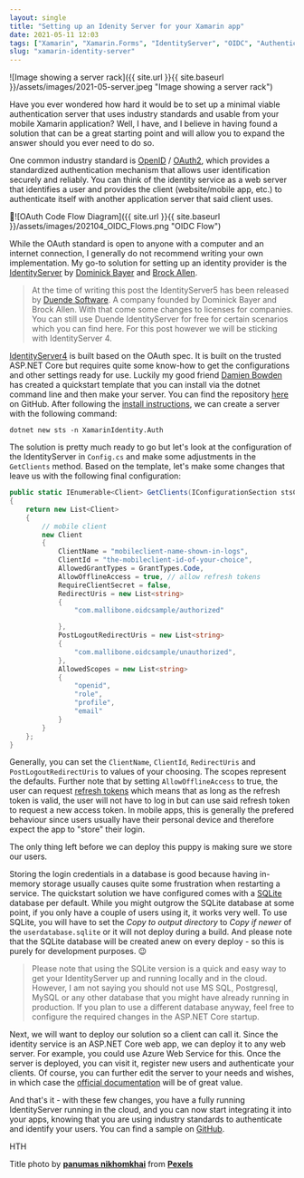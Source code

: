 ```yaml
---
layout: single
title: "Setting up an Idenity Server for your Xamarin app"
date: 2021-05-11 12:03
tags: ["Xamarin", "Xamarin.Forms", "IdentityServer", "OIDC", "Authentication"]
slug: "xamarin-identity-server"
---
```


![Image showing a server rack]({{ site.url }}{{ site.baseurl }}/assets/images/2021-05-server.jpeg "Image showing a server rack")

Have you ever wondered how hard it would be to set up a minimal viable authentication server that uses industry standards and usable from your mobile Xamarin application? Well, I have, and I believe in having found a solution that can be a great starting point and will allow you to expand the answer should you ever need to do so.

<!--more-->

One common industry standard is [OpenID](https://openid.net/developers/specs/) / [OAuth2](https://tools.ietf.org/html/rfc6749), which provides a standardized authentication mechanism that allows user identification securely and reliably. You can think of the identity service as a web server that identifies a user and provides the client (website/mobile app, etc.) to authenticate itself with another application server that said client uses. 

![OAuth Code Flow Diagram]({{ site.url }}{{ site.baseurl }}/assets/images/202104_OIDC_Flows.png "OIDC Flow")

While the OAuth standard is open to anyone with a computer and an internet connection, I generally do not recommend writing your own implementation. My go-to solution for setting up an identity provider is the [IdentityServer](https://identityserver4.readthedocs.io/en/latest/) by [Dominick Bayer](https://twitter.com/leastprivilege) and [Brock Allen](https://twitter.com/BrockLAllen).

> At the time of writing this post the IdentityServer5 has been released by [Duende Software](https://duendesoftware.com/). A company founded by Dominick Bayer and Brock Allen. With that come some changes to licenses for companies. You can still use Duende IdentityServer for free for certain scenarios which you can find here. For this post however we will be sticking with IdentityServer 4.

[IdentityServer4](https://github.com/IdentityServer/IdentityServer4) is built based on the OAuth spec. It is built on the trusted ASP.NET Core but requires quite some know-how to get the configurations and other settings ready for use. Luckily my good friend [Damien Bowden](https://twitter.com/damien_bod) has created a quickstart template that you can install via the dotnet command line and then make your server. You can find the repository [here](https://github.com/damienbod/IdentityServer4AspNetCoreIdentityTemplate) on GitHub. After following the [install instructions](https://github.com/damienbod/IdentityServer4AspNetCoreIdentityTemplate#using-the-template), we can create a server with the following command:

    dotnet new sts -n XamarinIdentity.Auth

The solution is pretty much ready to go but let\'s look at the configuration of the IdentityServer in `Config.cs` and make some adjustments in the `GetClients` method. Based on the template, let\'s make some changes that leave us with the following final configuration:

```c#
public static IEnumerable<Client> GetClients(IConfigurationSection stsConfig)
{
    return new List<Client>
    {
        // mobile client
        new Client
        {
            ClientName = "mobileclient-name-shown-in-logs",
            ClientId = "the-mobileclient-id-of-your-choice",
            AllowedGrantTypes = GrantTypes.Code,
            AllowOfflineAccess = true, // allow refresh tokens
            RequireClientSecret = false,
            RedirectUris = new List<string>
            {
                "com.mallibone.oidcsample/authorized"

            },
            PostLogoutRedirectUris = new List<string>
            {
                "com.mallibone.oidcsample/unauthorized",
            },
            AllowedScopes = new List<string>
            {
                "openid",
                "role",
                "profile",
                "email"
            }
        }
    };
}
```

Generally, you can set the `ClientName`, `ClientId`, `RedirectUris` and `PostLogoutRedirectUris` to values of your choosing. The scopes represent the defaults. Further note that by setting `AllowOfflineAccess` to true, the user can request [refresh tokens](https://identityserver4.readthedocs.io/en/latest/topics/refresh_tokens.html) which means that as long as the refresh token is valid, the user will not have to log in but can use said refresh token to request a new access token. In mobile apps, this is generally the prefered behaviour since users usually have their personal device and therefore expect the app to \"store\" their login.

The only thing left before we can deploy this puppy is making sure we store our users.

Storing the login credentials in a database is good because having in-memory storage usually causes quite some frustration when restarting a service. The quickstart solution we have configured comes with a [SQLite](https://sqlite.org/index.html) database per default. While you might outgrow the SQLite database at some point, if you only have a couple of users using it, it works very well. To use SQLite, you will have to set the *Copy to output directory* to *Copy if newer* of the `userdatabase.sqlite` or it will not deploy during a build. And please note that the SQLite database will be created anew on every deploy - so this is purely for development purposes. 😉

> Please note that using the SQLite version is a quick and easy way to get your IdentityServer up and running locally and in the cloud. However, I am not saying you should not use MS SQL, Postgresql, MySQL or any other database that you might have already running in production. If you plan to use a different database anyway, feel free to configure the required changes in the ASP.NET Core startup.

Next, we will want to deploy our solution so a client can call it. Since the identity service is an ASP.NET Core web app, we can deploy it to any web server. For example, you could use Azure Web Service for this. Once the server is deployed, you can visit it, register new users and authenticate your clients. Of course, you can further edit the server to your needs and wishes, in which case the [official documentation](https://identityserver4.readthedocs.io/en/latest/) will be of great value.

And that\'s it - with these few changes, you have a fully running IdentityServer running in the cloud, and you can now start integrating it into your apps, knowing that you are using industry standards to authenticate and identify your users. You can find a sample on [GitHub](https://github.com/mallibone/XamarinIdentity101/tree/main/XamarinIdentity.Auth).

HTH

Title photo by **[panumas nikhomkhai](https://www.pexels.com/@cookiecutter?utm_content=attributionCopyText&utm_medium=referral&utm_source=pexels)** from **[Pexels](https://www.pexels.com/photo/black-and-gray-mining-rig-1148820/?utm_content=attributionCopyText&utm_medium=referral&utm_source=pexels)**